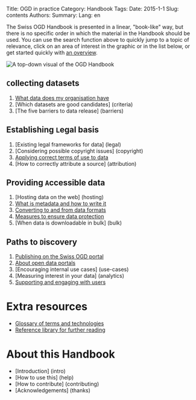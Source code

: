 Title: OGD in practice
Category: Handbook
Tags:
Date: 2015-1-1
Slug: contents
Authors:
Summary:
Lang: en

The Swiss OGD Handbook is presented in a linear, "book-like" way, but there is no specific order in which the material in the Handbook should be used. You can use the search function above to quickly jump to a topic of relevance, click on an area of interest in the graphic or in the list below, or get started quickly with [an overview](intro).

![A top-down visual of the OGD Handbook](/images/splash-2015-11-04.png)

## ``C``ollecting datasets

1. [What data does my organisation have](inventory)
2. [Which datasets are good candidates] (criteria)
3. [The five barriers to data release] (barriers)

## Establishing ``L``egal basis

1. [Existing legal frameworks for data] (legal)
2. [Considering possible copyright issues] (copyright)
3. [Applying correct terms of use to data](terms)
4. [How to correctly attribute a source] (attribution)

## Providing ``A``ccessible data

1. [Hosting data on the web] (hosting)
2. [What is metadata and how to write it](metadata)
3. [Converting to and from data formats](formats)
4. [Measures to ensure data protection](privacy)
5. [When data is downloadable in bulk] (bulk)

## Paths to ``D``iscovery

1. [Publishing on the Swiss OGD portal](ch-ogd)
2. [About open data portals](ogd-portals)
3. [Encouraging internal use cases] (use-cases)
5. [Measuring interest in your data] (analytics)
6. [Supporting and engaging with users](support)

# Extra resources

- [Glossary of terms and technologies](glossary)
- [Reference library for further reading](library/references)

# About this Handbook

- [Introduction] (intro)
- [How to use this] (help)
- [How to contribute] (contributing)
- [Acknowledgements] (thanks)
